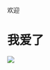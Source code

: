 欢迎
<html>
<body>
<h1>我爱了</h1>
<img src="https://github.com/hanhansiyu/hanhansiyu.github.io/blob/main/4f641abdc28f067881df275476dd5955.png"/>
</img>
</body>
</html>
